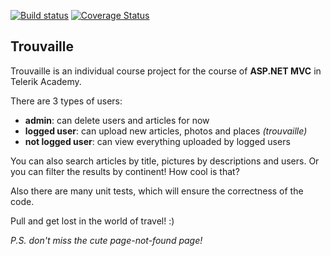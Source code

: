 [![Build status](https://ci.appveyor.com/api/projects/status/qh6fo9nnkhcq6e9l?svg=true)](https://ci.appveyor.com/project/TeodSt/trouvaille)
[![Coverage Status](https://coveralls.io/repos/github/TeodSt/Trouvaille/badge.svg?branch=master)](https://coveralls.io/github/TeodSt/Trouvaille?branch=master)

Trouvaille
----------

Trouvaille is an individual course project for the course of **ASP.NET MVC** in Telerik Academy. 

There are 3 types of users:
- **admin**: can delete users and articles for now
- **logged user**: can upload  new articles, photos and places *(trouvaille)*
- **not logged user**: can view everything uploaded by logged users

You can also search articles by title, pictures by descriptions and users. Or you can filter the results by continent! How cool is that?

Also there are many unit tests, which will ensure the correctness of the code.

Pull and get lost in the world of travel! :) 

*P.S. don't miss the cute page-not-found page!*
